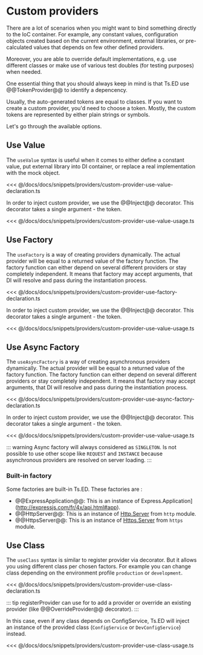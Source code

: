 # Custom providers

There are a lot of scenarios when you might want to bind something directly to the IoC container. 
For example, any constant values, configuration objects created based on the current environment,
 external libraries, or pre-calculated values that depends on few other defined providers. 
 
Moreover, you are able to override default implementations, e.g. use different classes or make use of various test doubles (for testing purposes) when needed.

One essential thing that you should always keep in mind is that Ts.ED use @@TokenProvider@@ to identify a depencency. 

Usually, the auto-generated tokens are equal to classes. If you want to create a custom provider, you'd need to choose a token.
Mostly, the custom tokens are represented by either plain strings or symbols. 

Let's go through the available options.

## Use Value

The `useValue` syntax is useful when it comes to either define a constant value, put external library into DI container, 
or replace a real implementation with the mock object.

<<< @/docs/docs/snippets/providers/custom-provider-use-value-declaration.ts

In order to inject custom provider, we use the @@Inject@@ decorator. This decorator takes a single argument - the token.

<<< @/docs/docs/snippets/providers/custom-provider-use-value-usage.ts

## Use Factory

The `useFactory` is a way of creating providers dynamically. 
The actual provider will be equal to a returned value of the factory function. 
The factory function can either depend on several different providers or stay completely independent. 
It means that factory may accept arguments, that DI will resolve and pass during the instantiation process.

<<< @/docs/docs/snippets/providers/custom-provider-use-factory-declaration.ts

In order to inject custom provider, we use the @@Inject@@ decorator. This decorator takes a single argument - the token.

<<< @/docs/docs/snippets/providers/custom-provider-use-value-usage.ts

## Use Async Factory

The `useAsyncFactory` is a way of creating asynchronous providers dynamically. 
The actual provider will be equal to a returned value of the factory function. 
The factory function can either depend on several different providers or stay completely independent. 
It means that factory may accept arguments, that DI will resolve and pass during the instantiation process.

<<< @/docs/docs/snippets/providers/custom-provider-use-async-factory-declaration.ts

In order to inject custom provider, we use the @@Inject@@ decorator. This decorator takes a single argument - the token.

<<< @/docs/docs/snippets/providers/custom-provider-use-value-usage.ts

::: warning
Async factory will always considered as `SINGLETON`. Is not possible to use other scope like `REQUEST` and `INSTANCE` because asynchronous providers are resolved on server loading. 
:::

###  Built-in factory

Some factories are built-in Ts.ED. These factories are :

- @@ExpressApplication@@: This is an instance of Express.Application](http://expressjs.com/fr/4x/api.html#app).
- @@HttpServer@@: This is an instance of [Http.Server](https://nodejs.org/dist/latest/docs/api/http.html#http_class_http_server) from `http` module.
- @@HttpsServer@@: This is an instance of [Https.Server](https://nodejs.org/dist/latest/docs/api/https.html#https_class_https_server) from `https` module.


## Use Class

The `useClass` syntax is similar to register provider via decorator. But it allows you using different class per chosen factors.
For example you can change class depending on the environment profile `production` or `development`.

<<< @/docs/docs/snippets/providers/custom-provider-use-class-declaration.ts

::: tip
registerProvider can use for to add a provider or override an existing provider (like @@OverrideProvider@@ decorator).
:::

In this case, even if any class depends on ConfigService, Ts.ED will inject an instance of the provided class (`ConfigService` or `DevConfigService`) instead.

<<< @/docs/docs/snippets/providers/custom-provider-use-class-usage.ts

